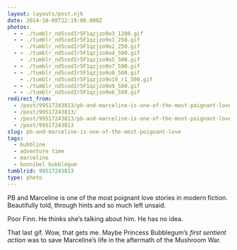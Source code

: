 ```yaml
---
layout: layouts/post.njk
date: 2014-10-08T22:19:00.000Z
photos:
  - - ./tumblr_nd5codIr5F1qzjzo9o3_1280.gif
  - - ./tumblr_nd5codIr5F1qzjzo9o1_250.gif
    - ./tumblr_nd5codIr5F1qzjzo9o2_250.gif
  - - ./tumblr_nd5codIr5F1qzjzo9o4_500.gif
    - ./tumblr_nd5codIr5F1qzjzo9o5_500.gif
  - - ./tumblr_nd5codIr5F1qzjzo9o7_500.gif
  - - ./tumblr_nd5codIr5F1qzjzo9o8_500.gif
    - ./tumblr_nd5codIr5F1qzjzo9o10_r1_500.gif
  - - ./tumblr_nd5codIr5F1qzjzo9o9_500.gif
  - - ./tumblr_nd5codIr5F1qzjzo9o6_500.gif
redirect_from:
  - /post/99517243813/pb-and-marceline-is-one-of-the-most-poignant-love/
  - /post/99517243813/
  - /post/99517243813/pb-and-marceline-is-one-of-the-most-poignant-love
  - /post/99517243813
slug: pb-and-marceline-is-one-of-the-most-poignant-love
tags:
  - bubbline
  - adventure time
  - marceline
  - bonnibel bubblegum
tumblrid: 99517243813
type: photo
---
```

<p>PB and Marceline is one of the most poignant love stories in modern fiction.  Beautifully told, through hints and so much left unsaid.</p>

<p>Poor Finn.  He thinks she&rsquo;s talking about him.  He has no idea.</p>

<p>That last gif.  Wow, that gets me.  Maybe Princess Bubblegum&rsquo;s <em>first sentient action</em> was to save Marceline&rsquo;s life in the aftermath of the Mushroom War.</p>
